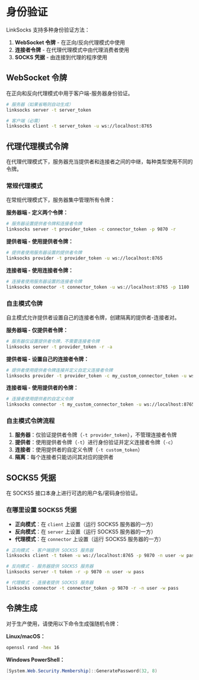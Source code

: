 # 身份验证

LinkSocks 支持多种身份验证方法：

1. **WebSocket 令牌** - 在正向/反向代理模式中使用
2. **连接者令牌** - 在代理代理模式中由代理消费者使用
3. **SOCKS 凭据** - 由连接到代理的程序使用

## WebSocket 令牌

在正向和反向代理模式中用于客户端-服务器身份验证。

```bash
# 服务器（如果省略则自动生成）
linksocks server -t server_token

# 客户端（必需）
linksocks client -t server_token -u ws://localhost:8765
```

## 代理代理模式令牌

在代理代理模式下，服务器充当提供者和连接者之间的中继，每种类型使用不同的令牌。

### 常规代理模式

在常规代理模式下，服务器集中管理所有令牌：

**服务器端 - 定义两个令牌：**
```bash
# 服务器设置提供者令牌和连接者令牌
linksocks server -t provider_token -c connector_token -p 9870 -r
```

**提供者端 - 使用提供者令牌：**
```bash
# 提供者使用服务器设置的提供者令牌
linksocks provider -t provider_token -u ws://localhost:8765
```

**连接者端 - 使用连接者令牌：**
```bash
# 连接者使用服务器设置的连接者令牌
linksocks connector -t connector_token -u ws://localhost:8765 -p 1180
```

### 自主模式令牌

自主模式允许提供者设置自己的连接者令牌，创建隔离的提供者-连接者对。

**服务器端 - 仅提供者令牌：**
```bash
# 服务器仅设置提供者令牌，不需要连接者令牌
linksocks server -t provider_token -r -a
```

**提供者端 - 设置自己的连接者令牌：**
```bash
# 提供者使用提供者令牌连接并定义自定义连接者令牌
linksocks provider -t provider_token -c my_custom_connector_token -u ws://localhost:8765
```

**连接者端 - 使用提供者的令牌：**
```bash
# 连接者使用提供者的自定义令牌
linksocks connector -t my_custom_connector_token -u ws://localhost:8765 -p 1180
```

### 自主模式令牌流程

1. **服务器**：仅验证提供者令牌（`-t provider_token`），不管理连接者令牌
2. **提供者**：使用提供者令牌（`-t`）进行身份验证并定义连接者令牌（`-c`）
3. **连接者**：使用提供者的自定义令牌（`-t custom_token`）
4. **隔离**：每个连接者只能访问其对应的提供者

## SOCKS5 凭据

在 SOCKS5 接口本身上进行可选的用户名/密码身份验证。

### 在哪里设置 SOCKS5 凭据

- **正向模式**：在 `client` 上设置（运行 SOCKS5 服务器的一方）
- **反向模式**：在 `server` 上设置（运行 SOCKS5 服务器的一方）
- **代理模式**：在 `connector` 上设置（运行 SOCKS5 服务器的一方）

```bash
# 正向模式 - 客户端提供 SOCKS5 服务器
linksocks client -t token -u ws://localhost:8765 -p 9870 -n user -w pass

# 反向模式 - 服务器提供 SOCKS5 服务器
linksocks server -t token -r -p 9870 -n user -w pass

# 代理模式 - 连接者提供 SOCKS5 服务器
linksocks connector -t connector_token -p 9870 -r -n user -w pass
```

## 令牌生成

对于生产使用，请使用以下命令生成强随机令牌：

**Linux/macOS：**
```bash
openssl rand -hex 16
```

**Windows PowerShell：**
```powershell
[System.Web.Security.Membership]::GeneratePassword(32, 8)
```
